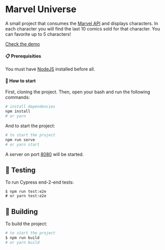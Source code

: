 # Marvel Universe



A small project that consumes the [Marvel API](https://developer.marvel.com/) and displays characters. In each character you will find the last 10 comics sold for that character.
You can favorite up to 5 characters!

[Check the demo](https://marveluniverseluizalabs.netlify.app/)

#### :clipboard: Prerequisities

You must have [NodeJS](https://nodejs.org/en/) installed before all.

#### :checkered_flag: How to start

First, cloning the project. Then, open your bash and run the following commands:

```bash
# install dependencies
npm install
# or yarn
```

And to start the project:

```bash
# to start the project
npm run serve
# or yarn start
```

A server on port [8080](http://localhost:8080) will be started.

## :microscope: Testing

To run Cypress end-2-end tests:

```
$ npm run test:e2e
# or yarn test:e2e
```


## :hammer: Building

To build the project:

```bash
# to start the project
$ npm run build
# or yarn build
```

